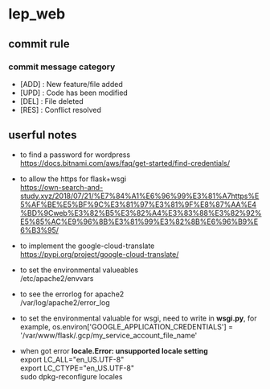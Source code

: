 # lep_web


## commit rule
### commit message category
- [ADD] : New feature/file added
- [UPD] : Code has been modified
- [DEL] : File deleted
- [RES] : Conflict resolved


## userful notes

- to find a password for wordpress   
https://docs.bitnami.com/aws/faq/get-started/find-credentials/

 - to allow the https for flask+wsgi  
https://own-search-and-study.xyz/2018/07/21/%E7%84%A1%E6%96%99%E3%81%A7https%E5%AF%BE%E5%BF%9C%E3%81%97%E3%81%9F%E8%87%AA%E4%BD%9Cweb%E3%82%B5%E3%82%A4%E3%83%88%E3%82%92%E5%85%AC%E9%96%8B%E3%81%99%E3%82%8B%E6%96%B9%E6%B3%95/

- to implement the google-cloud-translate  
https://pypi.org/project/google-cloud-translate/

- to set the environmental valueables  
/etc/apache2/envvars

- to see the errorlog for apache2  
/var/log/apache2/error_log

- to set the environmental valuable for wsgi, need to write in **wsgi.py**, for example,
os.environ['GOOGLE_APPLICATION_CREDENTIALS'] = '/var/www/flask/.gcp/my_service_account_file_name'

- when got error **locale.Error: unsupported locale setting**  
export LC_ALL="en_US.UTF-8"  
export LC_CTYPE="en_US.UTF-8"   
sudo dpkg-reconfigure locales  
